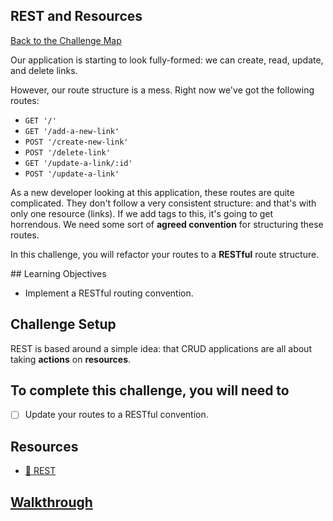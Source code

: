 ## REST and Resources

[Back to the Challenge Map](00_challenge_map.md)

Our application is starting to look fully-formed: we can create, read, update, and delete links.

However, our route structure is a mess. Right now we've got the following routes:

- `GET '/'`
- `GET '/add-a-new-link'`
- `POST '/create-new-link'`
- `POST '/delete-link'`
- `GET '/update-a-link/:id'`
- `POST '/update-a-link'`

As a new developer looking at this application, these routes are quite complicated. They don't follow a very consistent structure: and that's with only one resource (links). If we add tags to this, it's going to get horrendous. We need some sort of **agreed convention** for structuring these routes.

In this challenge, you will refactor your routes to a **RESTful** route structure.

## Learning Objectives

* Implement a RESTful routing convention.

## Challenge Setup

REST is based around a simple idea: that CRUD applications are all about taking **actions** on **resources**.

## To complete this challenge, you will need to

- [ ] Update your routes to a RESTful convention.

## Resources

* [:pill: REST](../pills/rest.md)

## [Walkthrough](walkthroughs/15.md)
